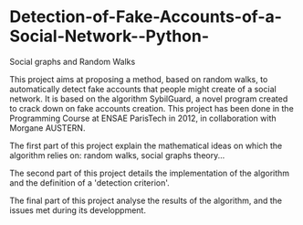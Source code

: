 Detection-of-Fake-Accounts-of-a-Social-Network--Python-
=======================================================

Social graphs and Random Walks



This project aims at proposing a method, based on random walks, to automatically detect fake accounts that people might create of a social network. It is based on the algorithm SybilGuard, a novel program created to crack down on fake accounts creation.
This project has been done in the Programming Course at ENSAE ParisTech in 2012, in collaboration with Morgane AUSTERN.

The first part of this project explain the mathematical ideas on which the algorithm relies on: random walks, social graphs theory...

The second part of this project details the implementation of the algorithm and the definition of a 'detection criterion'.

The final part of this project analyse the results of the algorithm, and the issues met during its developpment.
